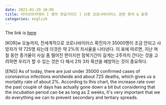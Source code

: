 ```yaml
---
date: 2021-01-29 16:05
title: 라이브아카데미 [ 영어 연습가이드 ] 신종 코로나바이러스 관련 용어 & 표현
categories: english
---
```

The link is [here](https://www.youtube.com/watch?v=9jMOkGIxItQ)

[KOR]w
오늘까지, 전세계적으로  코로나바이러스 확진자가 35000명이 조금 안되고 사망자가 약 725명 되는데 이것은 약 2%의 치사율을 나타낸다. 이 표에 따르면, 지난 며칠 동안 증가율이 사실 좀 떨어진 편이지만 잠복기간이 길게는 2주까지 간다는 것을 고려하면 우리가 할 수 있는 것은 다 해서 2차 3차 확산을 예방하는 것이 중요하다.

[ENG]
As of today, there are just under 35000 confirmed cases of coronavirus infections worldwide and about 725 deaths, which gives us a mortality rate of about 2%. According to this chart, the increase rate over the past couple of days has actually gone down a bit but considering that the incubation period can be as long as 2 weeks, it's very important that we do everything we can to prevent secondary and tertiary spreads. 